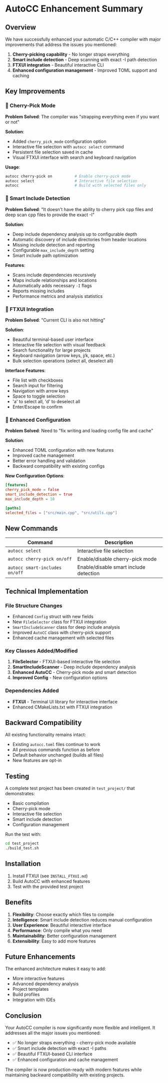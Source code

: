 # AutoCC Enhancement Summary

## Overview

We have successfully enhanced your automatic C/C++ compiler with major improvements that address the issues you mentioned:

1. **Cherry-picking capability** - No longer straps everything
2. **Smart include detection** - Deep scanning with exact -I path detection
3. **FTXUI integration** - Beautiful interactive CLI
4. **Enhanced configuration management** - Improved TOML support and caching

## Key Improvements

### 🎯 Cherry-Pick Mode
**Problem Solved**: The compiler was "strapping everything even if you want or not"

**Solution**: 
- Added `cherry_pick_mode` configuration option
- Interactive file selection with `autocc select` command
- Persistent file selection saved in cache
- Visual FTXUI interface with search and keyboard navigation

**Usage**:
```bash
autocc cherry-pick on          # Enable cherry-pick mode
autocc select                  # Interactive file selection
autocc                         # Build with selected files only
```

### 🧠 Smart Include Detection
**Problem Solved**: "It doesn't have the ability to cherry pick cpp files and deep scan cpp files to provide the exact -I"

**Solution**:
- Deep include dependency analysis up to configurable depth
- Automatic discovery of include directories from header locations
- Missing include detection and reporting
- Configurable `max_include_depth` setting
- Smart include path optimization

**Features**:
- Scans include dependencies recursively
- Maps include relationships and locations
- Automatically adds necessary `-I` flags
- Reports missing includes
- Performance metrics and analysis statistics

### 🎨 FTXUI Integration
**Problem Solved**: "Current CLI is also not hitting"

**Solution**:
- Beautiful terminal-based user interface
- Interactive file selection with visual feedback
- Search functionality for large projects
- Keyboard navigation (arrow keys, j/k, space, etc.)
- Bulk selection operations (select all, deselect all)

**Interface Features**:
- File list with checkboxes
- Search input for filtering
- Navigation with arrow keys
- Space to toggle selection
- 'a' to select all, 'd' to deselect all
- Enter/Escape to confirm

### 📝 Enhanced Configuration
**Problem Solved**: Need to "fix writing and loading config file and cache"

**Solution**:
- Enhanced TOML configuration with new features
- Improved cache management
- Better error handling and validation
- Backward compatibility with existing configs

**New Configuration Options**:
```toml
[features]
cherry_pick_mode = false
smart_include_detection = true
max_include_depth = 10

[paths]
selected_files = ["src/main.cpp", "src/utils.cpp"]
```

## New Commands

| Command | Description |
|---------|-------------|
| `autocc select` | Interactive file selection |
| `autocc cherry-pick on/off` | Enable/disable cherry-pick mode |
| `autocc smart-includes on/off` | Enable/disable smart include detection |

## Technical Implementation

### File Structure Changes
- Enhanced `Config` struct with new fields
- New `FileSelector` class for FTXUI integration
- `SmartIncludeScanner` class for deep include analysis
- Improved `AutoCC` class with cherry-pick support
- Enhanced cache management with selected files

### Key Classes Added/Modified

1. **FileSelector** - FTXUI-based interactive file selection
2. **SmartIncludeScanner** - Deep include dependency analysis
3. **Enhanced AutoCC** - Cherry-pick mode and smart detection
4. **Improved Config** - New configuration options

### Dependencies Added
- **FTXUI** - Terminal UI library for interactive interface
- Enhanced CMakeLists.txt with FTXUI integration

## Backward Compatibility

All existing functionality remains intact:
- Existing `autocc.toml` files continue to work
- All previous commands function as before
- Default behavior unchanged (builds all files)
- New features are opt-in

## Testing

A complete test project has been created in `test_project/` that demonstrates:
- Basic compilation
- Cherry-pick mode
- Interactive file selection
- Smart include detection
- Configuration management

Run the test with:
```bash
cd test_project
./build_test.sh
```

## Installation

1. Install FTXUI (see `INSTALL_FTXUI.md`)
2. Build AutoCC with enhanced features
3. Test with the provided test project

## Benefits

1. **Flexibility**: Choose exactly which files to compile
2. **Intelligence**: Smart include detection reduces manual configuration
3. **User Experience**: Beautiful interactive interface
4. **Performance**: Only compile what you need
5. **Maintainability**: Better configuration management
6. **Extensibility**: Easy to add more features

## Future Enhancements

The enhanced architecture makes it easy to add:
- More interactive features
- Advanced dependency analysis
- Project templates
- Build profiles
- Integration with IDEs

## Conclusion

Your AutoCC compiler is now significantly more flexible and intelligent. It addresses all the major issues you mentioned:
- ✅ No longer straps everything - cherry-pick mode available
- ✅ Smart include detection with exact -I paths
- ✅ Beautiful FTXUI-based CLI interface
- ✅ Enhanced configuration and cache management

The compiler is now production-ready with modern features while maintaining backward compatibility with existing projects.